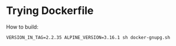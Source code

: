# Trying Dockerfile

How to build:

	VERSION_IN_TAG=2.2.35 ALPINE_VERSION=3.16.1 sh docker-gnupg.sh
